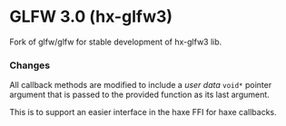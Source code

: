 # GLFW 3.0 (hx-glfw3)

Fork of glfw/glfw for stable development of hx-glfw3 lib.

### Changes

All callback methods are modified to include a *user data* ```void*``` pointer argument that is passed
to the provided function as its last argument.

This is to support an easier interface in the haxe FFI for haxe callbacks.
